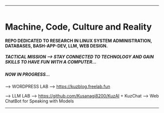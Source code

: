 ___________________________________________________________________________________________________________________
<picture>
 <source media="(prefers-color-scheme: dark)" srcset="https://github.com/Kusanagi8200/Kusanagi8200/blob/main/KUZLAB1.jpg">
 <source media="(prefers-color-scheme: light)" srcset="https://github.com/Kusanagi8200/Kusanagi8200/blob/main/KUZLAB1.jpg">
 <img alt="" src="">
</picture>

# **Machine, Code, Culture and Reality**

#### **REPO DEDICATED TO RESEARCH IN LINUX SYSTEM ADMINISTRATION, DATABASES, BASH-APP-DEV, LLM, WEB DESIGN.**

##### **TACTICAL MISSION --> STAY CONNECTED TO TECHNOLOGY AND GAIN SKILLS TO HAVE FUN WITH A COMPUTER...**


##### **NOW IN PROGRESS...** 

--> WORDPRESS LAB --> https://kuzblog.freelab.fun

--> LLM LAB --> https://github.com/Kusanagi8200/KuzAI + KuzChat --> Web ChatBot for Speaking with Models

___________________________________________________________________________________________________________________
